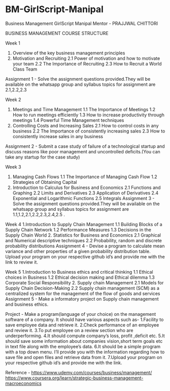 # BM-GirlScript-Manipal
Business Management GirlScript Manipal
Mentor - PRAJJWAL CHITTORI

BUSINESS MANAGEMENT COURSE STRUCTURE


Week 1
1. Overview of the key business management principles
2. Motivation and Recruiting
   2.1 Power of motivation and how to motivate your team
   2.2 The Importance of Recruiting
   2.3 How to Recruit a World Class Team

Assignment 1 - Solve the assignment questions provided.They will be available on the whatsapp group and syllabus topics for assignment are 2.1,2.2,2.3 

Week 2
1. Meetings and Time Management
   1.1 The Importance of Meetings
   1.2 How to run meetings efficiently
   1.3 How to increase productivity through meetings
   1.4 Powerful Time Management techniques
2. Controlling Costs and Increasing Sales
    2.1 How to control costs in any business
    2.2 The Importance of consistently increasing sales
    2.3 How to consistently increase sales in any business

Assignment 2 - Submit a case study of failure of a technological startup and discuss reasons     like poor management and uncontrolled deficits.(You can take any startup for the case study)
 
Week 3
1. Managing Cash Flows
   1.1 The Importance of Managing Cash Flow
   1.2 Strategies of Obtaining Capital
2. Introduction to Calculus for Business and Economics
   2.1 Functions and Graphing
   2.2 Limits and Derivatives
   2.3 Application of Derivatives
   2.4 Exponential and Logarithmic Functions
   2.5 Integrals
Assignment 3 - Solve the assignment questions provided.They will be available on the whatsapp group and syllabus topics for assignment are 1.1,1.2,2.1,2.2,2.3,2.4,2.5 .


Week 4
1.Introduction to Supply Chain Management
   1.1 Building Blocks of a Supply Chain Network 
   1.2 Performance Measures 
   1.3 Decisions in the Supply Chain World 
2. Statistics for Business and Economics
   2.1 Graphical and Numerical descriptive techniques
   2.2 Probability, random and discrete probability distributions
Assignment 4 - Devise a program to calculate mean variance and other properties of a given probability distribution table. Upload your program on your respective github id’s and provide me with the link to review it.

Week 5
1.Introduction to Business ethics and critical thinking
   1.1 Ethical choices in Business
   1.2 Ethical decision making and Ethical dilemma
   1.3 Corporate Social Responsibility
2. Supply chain Management
    2.1  Models for Supply Chain Decision-Making
    2.2  Supply chain management (SCM) as a centralized system for the management of the 		 flow of goods and services
Assignment 5 - Make a informatory project on Supply chain management and business ethics.

Project - Make a program(language of your choice) on the management software of a company. It should have various aspects such as-
1.Facility to save employee data and retrieve it.
2.Check performance of an employee and review it.
3.To put employee on a review section who are underperforming.
4.It should compute company’s loss, profit ,deficit etc.
5.It should save some information about companies vision,short term goals etc in text file along with the employee’s data.
6.It should be a simple program with a top down menu. I’ll provide you with the information regarding how to save file and open files and retrieve data from it.
7.Upload your program on your respective github id’s and provide me with the link.

Reference - https://www.udemy.com/courses/business/management/
                    https://www.coursera.org/learn/strategic-business-management-macroeconomics







